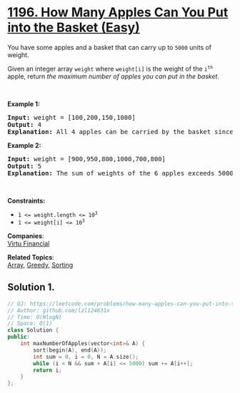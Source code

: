 # [1196. How Many Apples Can You Put into the Basket (Easy)](https://leetcode.com/problems/how-many-apples-can-you-put-into-the-basket/)

<p>You have some apples and a basket that can carry up to <code>5000</code> units of weight.</p>

<p>Given an integer array <code>weight</code> where <code>weight[i]</code> is the weight of the <code>i<sup>th</sup></code> apple, return <em>the maximum number of apples you can put in the basket</em>.</p>

<p>&nbsp;</p>
<p><strong>Example 1:</strong></p>

<pre><strong>Input:</strong> weight = [100,200,150,1000]
<strong>Output:</strong> 4
<strong>Explanation:</strong> All 4 apples can be carried by the basket since their sum of weights is 1450.
</pre>

<p><strong>Example 2:</strong></p>

<pre><strong>Input:</strong> weight = [900,950,800,1000,700,800]
<strong>Output:</strong> 5
<strong>Explanation:</strong> The sum of weights of the 6 apples exceeds 5000 so we choose any 5 of them.
</pre>

<p>&nbsp;</p>
<p><strong>Constraints:</strong></p>

<ul>
	<li><code>1 &lt;= weight.length &lt;= 10<sup>3</sup></code></li>
	<li><code>1 &lt;= weight[i] &lt;= 10<sup>3</sup></code></li>
</ul>


**Companies**:  
[Virtu Financial](https://leetcode.com/company/virtu)

**Related Topics**:  
[Array](https://leetcode.com/tag/array/), [Greedy](https://leetcode.com/tag/greedy/), [Sorting](https://leetcode.com/tag/sorting/)

## Solution 1.

```cpp
// OJ: https://leetcode.com/problems/how-many-apples-can-you-put-into-the-basket/
// Author: github.com/lzl124631x
// Time: O(NlogN)
// Space: O(1)
class Solution {
public:
    int maxNumberOfApples(vector<int>& A) {
        sort(begin(A), end(A));
        int sum = 0, i = 0, N = A.size();
        while (i < N && sum + A[i] <= 5000) sum += A[i++];
        return i;
    }
};
```
